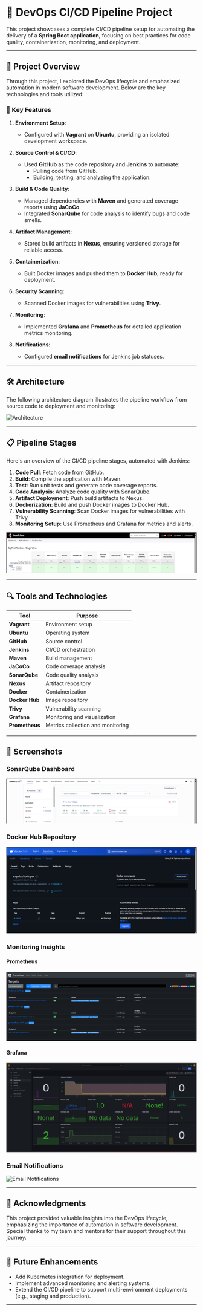 # 🚀 DevOps CI/CD Pipeline Project

This project showcases a complete CI/CD pipeline setup for automating the delivery of a **Spring Boot application**, focusing on best practices for code quality, containerization, monitoring, and deployment.

---

## 📖 Project Overview

Through this project, I explored the DevOps lifecycle and emphasized automation in modern software development. Below are the key technologies and tools utilized:

### 🔹 Key Features
1. **Environment Setup**:
   - Configured with **Vagrant** on **Ubuntu**, providing an isolated development workspace.
   
2. **Source Control & CI/CD**:
   - Used **GitHub** as the code repository and **Jenkins** to automate:
     - Pulling code from GitHub.
     - Building, testing, and analyzing the application.

3. **Build & Code Quality**:
   - Managed dependencies with **Maven** and generated coverage reports using **JaCoCo**.
   - Integrated **SonarQube** for code analysis to identify bugs and code smells.

4. **Artifact Management**:
   - Stored build artifacts in **Nexus**, ensuring versioned storage for reliable access.

5. **Containerization**:
   - Built Docker images and pushed them to **Docker Hub**, ready for deployment.

6. **Security Scanning**:
   - Scanned Docker images for vulnerabilities using **Trivy**.

7. **Monitoring**:
   - Implemented **Grafana** and **Prometheus** for detailed application metrics monitoring.

8. **Notifications**:
   - Configured **email notifications** for Jenkins job statuses.

---

## 🛠️ Architecture

The following architecture diagram illustrates the pipeline workflow from source code to deployment and monitoring:

![Architecture](assets/images/architecture.png)

---

## 📋 Pipeline Stages

Here's an overview of the CI/CD pipeline stages, automated with Jenkins:

1. **Code Pull**: Fetch code from GitHub.
2. **Build**: Compile the application with Maven.
3. **Test**: Run unit tests and generate code coverage reports.
4. **Code Analysis**: Analyze code quality with SonarQube.
5. **Artifact Deployment**: Push build artifacts to Nexus.
6. **Dockerization**: Build and push Docker images to Docker Hub.
7. **Vulnerability Scanning**: Scan Docker images for vulnerabilities with Trivy.
8. **Monitoring Setup**: Use Prometheus and Grafana for metrics and alerts.

![Pipeline Diagram](assets/images/pipeline.png)

---

## 🔍 Tools and Technologies

| **Tool**       | **Purpose**                                   |
|-----------------|-----------------------------------------------|
| **Vagrant**     | Environment setup                            |
| **Ubuntu**      | Operating system                             |
| **GitHub**      | Source control                               |
| **Jenkins**     | CI/CD orchestration                          |
| **Maven**       | Build management                             |
| **JaCoCo**      | Code coverage analysis                       |
| **SonarQube**   | Code quality analysis                        |
| **Nexus**       | Artifact repository                          |
| **Docker**      | Containerization                             |
| **Docker Hub**  | Image repository                             |
| **Trivy**       | Vulnerability scanning                       |
| **Grafana**     | Monitoring and visualization                 |
| **Prometheus**  | Metrics collection and monitoring            |

---

## 📸 Screenshots

### SonarQube Dashboard
![SonarQube](assets/images/sonarqube.png)

### Docker Hub Repository
![Docker Hub](assets/images/dockerhub.png)

### Monitoring Insights
#### Prometheus
![Prometheus](assets/images/prometheus.png)

#### Grafana
![Grafana](assets/images/grafana.png)

### Email Notifications
![Email Notifications](assets/images/mailing.png)

---

## 🤝 Acknowledgments

This project provided valuable insights into the DevOps lifecycle, emphasizing the importance of automation in software development. Special thanks to my team and mentors for their support throughout this journey.

---

## 🚀 Future Enhancements

- Add Kubernetes integration for deployment.
- Implement advanced monitoring and alerting systems.
- Extend the CI/CD pipeline to support multi-environment deployments (e.g., staging and production).

---
